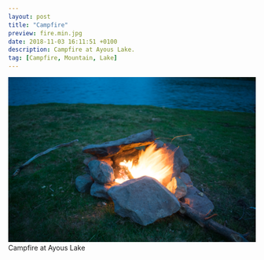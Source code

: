 ```yaml
---
layout: post
title: "Campfire"
preview: fire.min.jpg
date: 2018-11-03 16:11:51 +0100
description: Campfire at Ayous Lake.
tag: [Campfire, Mountain, Lake]
---
```


![Picture 1](/assets/images/fire.min.jpg)
Campfire at Ayous Lake


